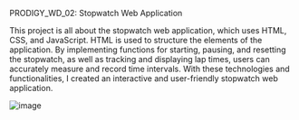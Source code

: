 PRODIGY_WD_02: Stopwatch Web Application

This project is all about the stopwatch web application, which uses HTML, CSS, and JavaScript. HTML is used to structure the elements of the application. By implementing functions for starting, pausing, and resetting the stopwatch, as well as tracking and displaying lap times, users can accurately measure and record time intervals. With these technologies and functionalities, I created an interactive and user-friendly stopwatch web application.

![image](https://github.com/PrachitaMhatre/PRODIGY_WD_02/assets/144588590/44cbede9-34b2-42d3-8d5a-d792068077d8)


